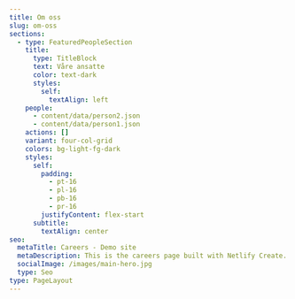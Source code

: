 ```yaml
---
title: Om oss
slug: om-oss
sections:
  - type: FeaturedPeopleSection
    title:
      type: TitleBlock
      text: Våre ansatte
      color: text-dark
      styles:
        self:
          textAlign: left
    people:
      - content/data/person2.json
      - content/data/person1.json
    actions: []
    variant: four-col-grid
    colors: bg-light-fg-dark
    styles:
      self:
        padding:
          - pt-16
          - pl-16
          - pb-16
          - pr-16
        justifyContent: flex-start
      subtitle:
        textAlign: center
seo:
  metaTitle: Careers - Demo site
  metaDescription: This is the careers page built with Netlify Create.
  socialImage: /images/main-hero.jpg
  type: Seo
type: PageLayout
---
```

